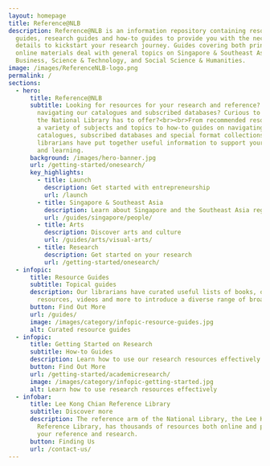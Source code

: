 ```yaml
---
layout: homepage
title: Reference@NLB
description: Reference@NLB is an information repository containing resource
  guides, research guides and how-to guides to provide you with the necessary
  details to kickstart your research journey. Guides covering both print and
  online materials deal with general topics on Singapore & Southeast Asia, Arts,
  Business, Science & Technology, and Social Science & Humanities.
image: /images/ReferenceNLB-logo.png
permalink: /
sections:
  - hero:
      title: Reference@NLB
      subtitle: Looking for resources for your research and reference? Need help
        navigating our catalogues and subscribed databases? Curious to know what
        the National Library has to offer?<br><br>From recommended resources on
        a variety of subjects and topics to how-to guides on navigating our
        catalogues, subscribed databases and special format collections, our
        librarians have put together useful information to support your research
        and learning.
      background: /images/hero-banner.jpg
      url: /getting-started/onesearch/
      key_highlights:
        - title: Launch
          description: Get started with entrepreneurship
          url: /launch
        - title: Singapore & Southeast Asia
          description: Learn about Singapore and the Southeast Asia region
          url: /guides/singapore/people/
        - title: Arts
          description: Discover arts and culture
          url: /guides/arts/visual-arts/
        - title: Research
          description: Get started on your research
          url: /getting-started/onesearch/
  - infopic:
      title: Resource Guides
      subtitle: Topical guides
      description: Our librarians have curated useful lists of books, online
        resources, videos and more to introduce a diverse range of broad topics.
      button: Find Out More
      url: /guides/
      image: /images/category/infopic-resource-guides.jpg
      alt: Curated resource guides
  - infopic:
      title: Getting Started on Research
      subtitle: How-to Guides
      description: Learn how to use our research resources effectively.
      button: Find Out More
      url: /getting-started/academicresearch/
      image: /images/category/infopic-getting-started.jpg
      alt: Learn how to use research resources effectively
  - infobar:
      title: Lee Kong Chian Reference Library
      subtitle: Discover more
      description: The reference arm of the National Library, the Lee Kong Chian
        Reference Library, has thousands of resources both online and print for
        your reference and research.
      button: Finding Us
      url: /contact-us/
---
```

